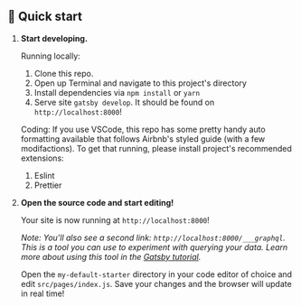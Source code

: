 ## 🚀 Quick start

1.  **Start developing.**

    Running locally:

    1. Clone this repo.
    2. Open up Terminal and navigate to this project's directory
    3. Install dependencies via `npm install` or `yarn`
    4. Serve site `gatsby develop`. It should be found on `http://localhost:8000`!

    Coding:
    If you use VSCode, this repo has some pretty handy auto formatting available that follows Airbnb's styled guide (with a few modifactions). To get that running, please install project's recommended extensions:

    1. Eslint
    2. Prettier

1.  **Open the source code and start editing!**

    Your site is now running at `http://localhost:8000`!

    _Note: You'll also see a second link: _`http://localhost:8000/___graphql`_. This is a tool you can use to experiment with querying your data. Learn more about using this tool in the [Gatsby tutorial](https://www.gatsbyjs.org/tutorial/part-five/#introducing-graphiql)._

    Open the `my-default-starter` directory in your code editor of choice and edit `src/pages/index.js`. Save your changes and the browser will update in real time!
